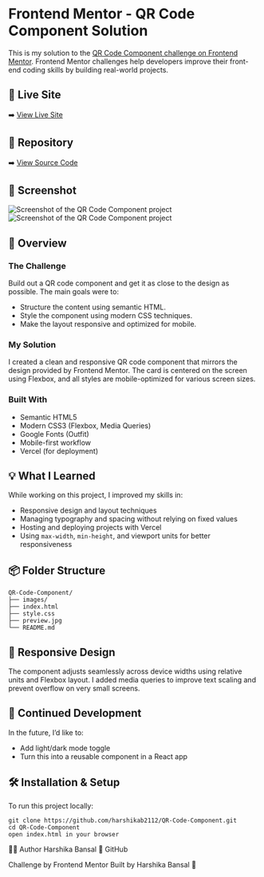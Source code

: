 # Frontend Mentor - QR Code Component Solution

This is my solution to the [QR Code Component challenge on Frontend Mentor](https://www.frontendmentor.io/challenges/qr-code-component-iux_sIO_H). Frontend Mentor challenges help developers improve their front-end coding skills by building real-world projects.

## 🔗 Live Site

➡️ [View Live Site](https://qr-code-component-hb.vercel.app/)

## 📂 Repository

➡️ [View Source Code](https://github.com/harshikab2112/QR-Code-Component)

## 📸 Screenshot

![Screenshot of the QR Code Component project](/preview.preview1.png)
![Screenshot of the QR Code Component project](/preview.preview2.png)

## 🚀 Overview

### The Challenge

Build out a QR code component and get it as close to the design as possible. The main goals were to:

- Structure the content using semantic HTML.
- Style the component using modern CSS techniques.
- Make the layout responsive and optimized for mobile.

### My Solution

I created a clean and responsive QR code component that mirrors the design provided by Frontend Mentor. The card is centered on the screen using Flexbox, and all styles are mobile-optimized for various screen sizes.

### Built With

- Semantic HTML5
- Modern CSS3 (Flexbox, Media Queries)
- Google Fonts (Outfit)
- Mobile-first workflow
- Vercel (for deployment)

## 💡 What I Learned

While working on this project, I improved my skills in:

- Responsive design and layout techniques
- Managing typography and spacing without relying on fixed values
- Hosting and deploying projects with Vercel
- Using `max-width`, `min-height`, and viewport units for better responsiveness

## 📦 Folder Structure
```
QR-Code-Component/
├── images/
├── index.html
├── style.css
├── preview.jpg
└── README.md
```

## 📱 Responsive Design

The component adjusts seamlessly across device widths using relative units and Flexbox layout. I added media queries to improve text scaling and prevent overflow on very small screens.

## 🎯 Continued Development

In the future, I’d like to:

- Add light/dark mode toggle
- Turn this into a reusable component in a React app

## 🛠️ Installation & Setup

To run this project locally:

```
git clone https://github.com/harshikab2112/QR-Code-Component.git
cd QR-Code-Component
open index.html in your browser
```

🙋‍♀️ Author
Harshika Bansal
💼 GitHub

Challenge by Frontend Mentor
Built by Harshika Bansal 🚀
